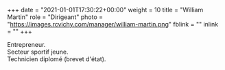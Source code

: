 +++
date = "2021-01-01T17:30:22+00:00"
weight = 10
title = "William Martin"
role = "Dirigeant"
photo = "https://images.rcvichy.com/manager/william-martin.png"
fblink = ""
inlink = ""
+++

Entrepreneur.  
Secteur sportif jeune.  
Technicien diplomé (brevet d'état).
